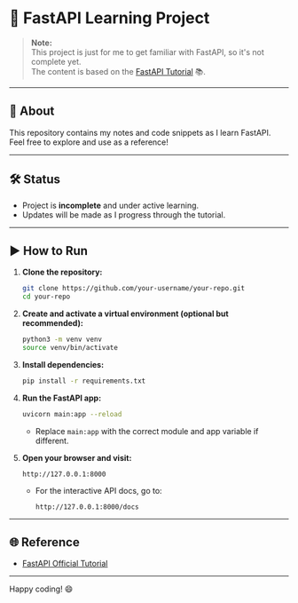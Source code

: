 # 🚀 FastAPI Learning Project

> **Note:**  
> This project is just for me to get familiar with FastAPI, so it's not complete yet.  
> The content is based on the [FastAPI Tutorial](https://fastapi.tiangolo.com/tutorial) 📚.

---

## 📌 About

This repository contains my notes and code snippets as I learn FastAPI.  
Feel free to explore and use as a reference!

---

## 🛠️ Status

-   Project is **incomplete** and under active learning.
-   Updates will be made as I progress through the tutorial.

---

## ▶️ How to Run

1. **Clone the repository:**

    ```bash
    git clone https://github.com/your-username/your-repo.git
    cd your-repo
    ```

2. **Create and activate a virtual environment (optional but recommended):**

    ```bash
    python3 -m venv venv
    source venv/bin/activate
    ```

3. **Install dependencies:**

    ```bash
    pip install -r requirements.txt
    ```

4. **Run the FastAPI app:**

    ```bash
    uvicorn main:app --reload
    ```

    - Replace `main:app` with the correct module and app variable if different.

5. **Open your browser and visit:**
    ```
    http://127.0.0.1:8000
    ```
    - For the interactive API docs, go to:
        ```
        http://127.0.0.1:8000/docs
        ```

---

## 🌐 Reference

-   [FastAPI Official Tutorial](https://fastapi.tiangolo.com/tutorial)

---

Happy coding! 😄
